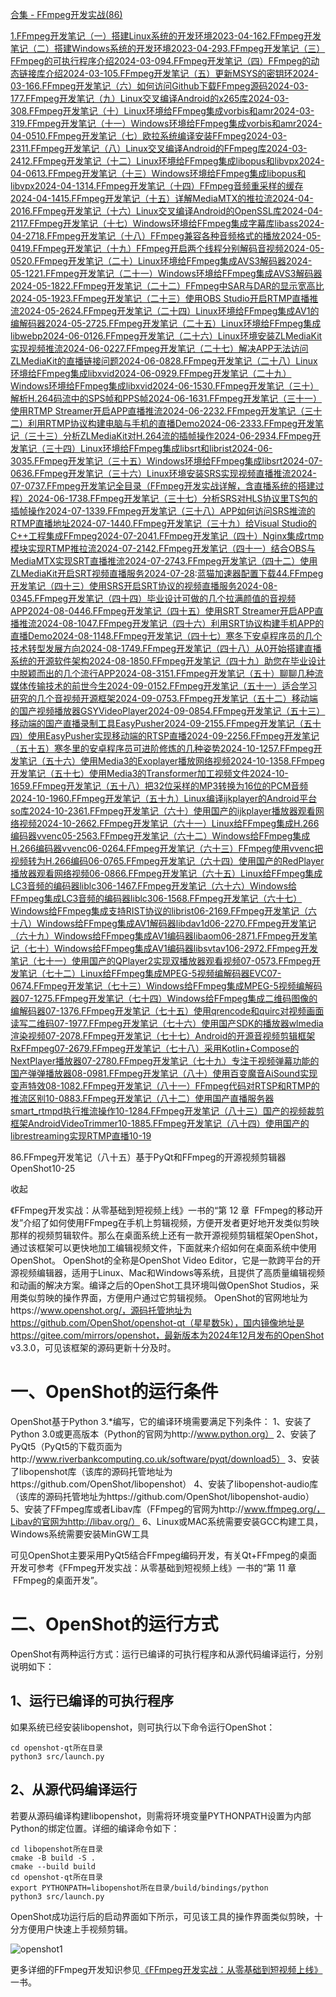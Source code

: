 [合集 - FFmpeg开发实战(86)](https://github.com)

[1.FFmpeg开发笔记（一）搭建Linux系统的开发环境2023-04-16](https://github.com/aqi00/p/17323833.html)[2.FFmpeg开发笔记（二）搭建Windows系统的开发环境2023-04-29](https://github.com/aqi00/p/17363751.html)[3.FFmpeg开发笔记（三）FFmpeg的可执行程序介绍2024-03-09](https://github.com/aqi00/p/18062895)[4.FFmpeg开发笔记（四）FFmpeg的动态链接库介绍2024-03-10](https://github.com/aqi00/p/18062898)[5.FFmpeg开发笔记（五）更新MSYS的密钥环2024-03-16](https://github.com/aqi00/p/18062901)[6.FFmpeg开发笔记（六）如何访问Github下载FFmpeg源码2024-03-17](https://github.com/aqi00/p/18062902)[7.FFmpeg开发笔记（九）Linux交叉编译Android的x265库2024-03-30](https://github.com/aqi00/p/18078413)[8.FFmpeg开发笔记（十）Linux环境给FFmpeg集成vorbis和amr2024-03-31](https://github.com/aqi00/p/18078414)[9.FFmpeg开发笔记（十一）Windows环境给FFmpeg集成vorbis和amr2024-04-05](https://github.com/aqi00/p/18078415)[10.FFmpeg开发笔记（七）欧拉系统编译安装FFmpeg2024-03-23](https://github.com/aqi00/p/18062905)[11.FFmpeg开发笔记（八）Linux交叉编译Android的FFmpeg库2024-03-24](https://github.com/aqi00/p/18062906)[12.FFmpeg开发笔记（十二）Linux环境给FFmpeg集成libopus和libvpx2024-04-06](https://github.com/aqi00/p/18105739)[13.FFmpeg开发笔记（十三）Windows环境给FFmpeg集成libopus和libvpx2024-04-13](https://github.com/aqi00/p/18105744)[14.FFmpeg开发笔记（十四）FFmpeg音频重采样的缓存2024-04-14](https://github.com/aqi00/p/18105749)[15.FFmpeg开发笔记（十五）详解MediaMTX的推拉流2024-04-20](https://github.com/aqi00/p/18105753)[16.FFmpeg开发笔记（十六）Linux交叉编译Android的OpenSSL库2024-04-21](https://github.com/aqi00/p/18132687)[17.FFmpeg开发笔记（十七）Windows环境给FFmpeg集成字幕库libass2024-04-27](https://github.com/aqi00/p/18132702)[18.FFmpeg开发笔记（十八）FFmpeg兼容各种音频格式的播放2024-05-04](https://github.com/aqi00/p/18132704)[19.FFmpeg开发笔记（十九）FFmpeg开启两个线程分别解码音视频2024-05-05](https://github.com/aqi00/p/18161897)[20.FFmpeg开发笔记（二十）Linux环境给FFmpeg集成AVS3解码器2024-05-12](https://github.com/aqi00/p/18161901)[21.FFmpeg开发笔记（二十一）Windows环境给FFmpeg集成AVS3解码器2024-05-18](https://github.com/aqi00/p/18161908)[22.FFmpeg开发笔记（二十二）FFmpeg中SAR与DAR的显示宽高比2024-05-19](https://github.com/aqi00/p/18161912)[23.FFmpeg开发笔记（二十三）使用OBS Studio开启RTMP直播推流2024-05-26](https://github.com/aqi00/p/18199486)[24.FFmpeg开发笔记（二十四）Linux环境给FFmpeg集成AV1的编解码器2024-05-27](https://github.com/aqi00/p/18199491)[25.FFmpeg开发笔记（二十五）Linux环境给FFmpeg集成libwebp2024-06-01](https://github.com/aqi00/p/18199496)[26.FFmpeg开发笔记（二十六）Linux环境安装ZLMediaKit实现视频推流2024-06-02](https://github.com/aqi00/p/18199499)[27.FFmpeg开发笔记（二十七）解决APP无法访问ZLMediaKit的直播链接问题2024-06-08](https://github.com/aqi00/p/18199503)[28.FFmpeg开发笔记（二十八）Linux环境给FFmpeg集成libxvid2024-06-09](https://github.com/aqi00/p/18199506)[29.FFmpeg开发笔记（二十九）Windows环境给FFmpeg集成libxvid2024-06-15](https://github.com/aqi00/p/18239870)[30.FFmpeg开发笔记（三十）解析H.264码流中的SPS帧和PPS帧2024-06-16](https://github.com/aqi00/p/18239876)[31.FFmpeg开发笔记（三十一）使用RTMP Streamer开启APP直播推流2024-06-22](https://github.com/aqi00/p/18239879)[32.FFmpeg开发笔记（三十二）利用RTMP协议构建电脑与手机的直播Demo2024-06-23](https://github.com/aqi00/p/18239882)[33.FFmpeg开发笔记（三十三）分析ZLMediaKit对H.264流的插帧操作2024-06-29](https://github.com/aqi00/p/18240179)[34.FFmpeg开发笔记（三十四）Linux环境给FFmpeg集成libsrt和librist2024-06-30](https://github.com/aqi00/p/18240185)[35.FFmpeg开发笔记（三十五）Windows环境给FFmpeg集成libsrt2024-07-06](https://github.com/aqi00/p/18240192)[36.FFmpeg开发笔记（三十六）Linux环境安装SRS实现视频直播推流2024-07-07](https://github.com/aqi00/p/18240199)[37.FFmpeg开发笔记全目录（FFmpeg开发实战详解，含直播系统的搭建过程）2024-06-17](https://github.com/aqi00/p/18250735)[38.FFmpeg开发笔记（三十七）分析SRS对HLS协议里TS包的插帧操作2024-07-13](https://github.com/aqi00/p/18288623)[39.FFmpeg开发笔记（三十八）APP如何访问SRS推流的RTMP直播地址2024-07-14](https://github.com/aqi00/p/18288628)[40.FFmpeg开发笔记（三十九）给Visual Studio的C++工程集成FFmpeg2024-07-20](https://github.com/aqi00/p/18288635)[41.FFmpeg开发笔记（四十）Nginx集成rtmp模块实现RTMP推拉流2024-07-21](https://github.com/aqi00/p/18288637)[42.FFmpeg开发笔记（四十一）结合OBS与MediaMTX实现SRT直播推流2024-07-27](https://github.com/aqi00/p/18288640)[43.FFmpeg开发笔记（四十二）使用ZLMediaKit开启SRT视频直播服务2024-07-28](https://github.com/aqi00/p/18288642):[蓝猫加速器配置下载](https://yunbeijia.com)[44.FFmpeg开发笔记（四十三）使用SRS开启SRT协议的视频直播服务2024-08-03](https://github.com/aqi00/p/18288645)[45.FFmpeg开发笔记（四十四）毕业设计可做的几个拉满颜值的音视频APP2024-08-04](https://github.com/aqi00/p/18328118)[46.FFmpeg开发笔记（四十五）使用SRT Streamer开启APP直播推流2024-08-10](https://github.com/aqi00/p/18328119)[47.FFmpeg开发笔记（四十六）利用SRT协议构建手机APP的直播Demo2024-08-11](https://github.com/aqi00/p/18328121)[48.FFmpeg开发笔记（四十七）寒冬下安卓程序员的几个技术转型发展方向2024-08-17](https://github.com/aqi00/p/18328122)[49.FFmpeg开发笔记（四十八）从0开始搭建直播系统的开源软件架构2024-08-18](https://github.com/aqi00/p/18328123)[50.FFmpeg开发笔记（四十九）助您在毕业设计中脱颖而出的几个流行APP2024-08-31](https://github.com/aqi00/p/18328125)[51.FFmpeg开发笔记（五十）聊聊几种流媒体传输技术的前世今生2024-09-01](https://github.com/aqi00/p/18390366)[52.FFmpeg开发笔记（五十一）适合学习研究的几个音视频开源框架2024-09-07](https://github.com/aqi00/p/18390371)[53.FFmpeg开发笔记（五十二）移动端的国产视频播放器GSYVideoPlayer2024-09-08](https://github.com/aqi00/p/18390374)[54.FFmpeg开发笔记（五十三）移动端的国产直播录制工具EasyPusher2024-09-21](https://github.com/aqi00/p/18390381)[55.FFmpeg开发笔记（五十四）使用EasyPusher实现移动端的RTSP直播2024-09-22](https://github.com/aqi00/p/18390389)[56.FFmpeg开发笔记（五十五）寒冬里的安卓程序员可进阶修炼的几种姿势2024-10-12](https://github.com/aqi00/p/18450136)[57.FFmpeg开发笔记（五十六）使用Media3的Exoplayer播放网络视频2024-10-13](https://github.com/aqi00/p/18450140)[58.FFmpeg开发笔记（五十七）使用Media3的Transformer加工视频文件2024-10-16](https://github.com/aqi00/p/18450142)[59.FFmpeg开发笔记（五十八）把32位采样的MP3转换为16位的PCM音频2024-10-19](https://github.com/aqi00/p/18450146)[60.FFmpeg开发笔记（五十九）Linux编译ijkplayer的Android平台so库2024-10-23](https://github.com/aqi00/p/18450148)[61.FFmpeg开发笔记（六十）使用国产的ijkplayer播放器观看网络视频2024-10-26](https://github.com/aqi00/p/18450154)[62.FFmpeg开发笔记（六十一）Linux给FFmpeg集成H.266编码器vvenc05-25](https://github.com/aqi00/p/18895292)[63.FFmpeg开发笔记（六十二）Windows给FFmpeg集成H.266编码器vvenc06-02](https://github.com/aqi00/p/18906906)[64.FFmpeg开发笔记（六十三）FFmpeg使用vvenc把视频转为H.266编码06-07](https://github.com/aqi00/p/18916610)[65.FFmpeg开发笔记（六十四）使用国产的RedPlayer播放器观看网络视频06-08](https://github.com/aqi00/p/18916613)[66.FFmpeg开发笔记（六十五）Linux给FFmpeg集成LC3音频的编码器liblc306-14](https://github.com/aqi00/p/18928398)[67.FFmpeg开发笔记（六十六）Windows给FFmpeg集成LC3音频的编码器liblc306-15](https://github.com/aqi00/p/18928403)[68.FFmpeg开发笔记（六十七）Windows给FFmpeg集成支持RIST协议的librist06-21](https://github.com/aqi00/p/18939835)[69.FFmpeg开发笔记（六十八）Windows给FFmpeg集成AV1解码器libdav1d06-22](https://github.com/aqi00/p/18939837)[70.FFmpeg开发笔记（六十九）Windows给FFmpeg集成AV1编码器libaom06-28](https://github.com/aqi00/p/18953488)[71.FFmpeg开发笔记（七十）Windows给FFmpeg集成AV1编码器libsvtav106-29](https://github.com/aqi00/p/18953491)[72.FFmpeg开发笔记（七十一）使用国产的QPlayer2实现双播放器观看视频07-05](https://github.com/aqi00/p/18967126)[73.FFmpeg开发笔记（七十二）Linux给FFmpeg集成MPEG-5视频编解码器EVC07-06](https://github.com/aqi00/p/18967127)[74.FFmpeg开发笔记（七十三）Windows给FFmpeg集成MPEG-5视频编解码器07-12](https://github.com/aqi00/p/18980438)[75.FFmpeg开发笔记（七十四）Windows给FFmpeg集成二维码图像的编解码器07-13](https://github.com/aqi00/p/18980442)[76.FFmpeg开发笔记（七十五）使用qrencode和quirc对视频画面读写二维码07-19](https://github.com/aqi00/p/18982621)[77.FFmpeg开发笔记（七十六）使用国产SDK的播放器wlmedia渲染视频07-20](https://github.com/aqi00/p/18982631)[78.FFmpeg开发笔记（七十七）Android的开源音视频剪辑框架RxFFmpeg07-26](https://github.com/aqi00/p/18982640)[79.FFmpeg开发笔记（七十八）采用Kotlin+Compose的NextPlayer播放器07-27](https://github.com/aqi00/p/18982656)[80.FFmpeg开发笔记（七十九）专注于视频弹幕功能的国产弹弹播放器08-09](https://github.com/aqi00/p/18982657)[81.FFmpeg开发笔记（八十）使用百变魔音AiSound实现变声特效08-10](https://github.com/aqi00/p/18982658)[82.FFmpeg开发笔记（八十一）FFmpeg代码对RTSP和RTMP的推流区别10-08](https://github.com/aqi00/p/19126670)[83.FFmpeg开发笔记（八十二）使用国产直播服务器smart\_rtmpd执行推流操作10-12](https://github.com/aqi00/p/19126675)[84.FFmpeg开发笔记（八十三）国产的视频裁剪框架AndroidVideoTrimmer10-18](https://github.com/aqi00/p/19126677)[85.FFmpeg开发笔记（八十四）使用国产的librestreaming实现RTMP直播10-19](https://github.com/aqi00/p/19126682)

86.FFmpeg开发笔记（八十五）基于PyQt和FFmpeg的开源视频剪辑器OpenShot10-25

收起

《FFmpeg开发实战：从零基础到短视频上线》一书的“第 12 章  FFmpeg的移动开发”介绍了如何使用FFmpeg在手机上剪辑视频，方便开发者更好地开发类似剪映那样的视频剪辑软件。那么在桌面系统上还有一款开源视频剪辑框架OpenShot，通过该框架可以更快地加工编辑视频文件，下面就来介绍如何在桌面系统中使用OpenShot。
OpenShot的全称是OpenShot Video Editor，它是一款跨平台的开源视频编辑器，适用于Linux、Mac和Windows等系统，且提供了高质量编辑视频和动画的解决方案。编译之后的OpenShot工具环境叫做OpenShot Studios，采用类似剪映的操作界面，方便用户通过它剪辑视频。
OpenShot的官网地址为https://www.openshot.org/，源码托管地址为https://github.com/OpenShot/openshot-qt（星星数5k），国内镜像地址是https://gitee.com/mirrors/openshot，最新版本为2024年12月发布的OpenShot v3.3.0，可见该框架的源码更新十分及时。

# 一、OpenShot的运行条件

OpenShot基于Python 3.\*编写，它的编译环境需要满足下列条件：
1、安装了Python 3.0或更高版本（Python的官网为http://www.python.org）
2、安装了PyQt5（PyQt5的下载页面为http://www.riverbankcomputing.co.uk/software/pyqt/download5）
3、安装了libopenshot库（该库的源码托管地址为https://github.com/OpenShot/libopenshot）
4、安装了libopenshot-audio库（该库的源码托管地址为https://github.com/OpenShot/libopenshot-audio）
5、安装了FFmpeg库或者Libav库（FFmpeg的官网为http://www.ffmpeg.org/，Libav的官网为http://libav.org/）
6、Linux或MAC系统需要安装GCC构建工具，Windows系统需要安装MinGW工具

可见OpenShot主要采用PyQt5结合FFmpeg编码开发，有关Qt+FFmpeg的桌面开发可参考《FFmpeg开发实战：从零基础到短视频上线》一书的“第 11 章  FFmpeg的桌面开发”。

# 二、OpenShot的运行方式

OpenShot有两种运行方式：运行已编译的可执行程序和从源代码编译运行，分别说明如下：

## 1、运行已编译的可执行程序

如果系统已经安装libopenshot，则可执行以下命令运行OpenShot：

```
cd openshot-qt所在目录
python3 src/launch.py
```

## 2、从源代码编译运行

若要从源码编译构建libopenshot，则需将环境变量PYTHONPATH设置为内部Python的绑定位置。详细的编译命令如下：

```
cd libopenshot所在目录
cmake -B build -S .
cmake --build build
cd openshot-qt所在目录
export PYTHONPATH=libopenshot所在目录/build/bindings/python
python3 src/launch.py
```

OpenShot成功运行后的启动界面如下所示，可见该工具的操作界面类似剪映，十分方便用户快速上手视频剪辑。

![openshot1]()

更多详细的FFmpeg开发知识参见[《FFmpeg开发实战：从零基础到短视频上线》](https://item.jd.com/14020415.html "《FFmpeg开发实战：从零基础到短视频上线》")一书。
